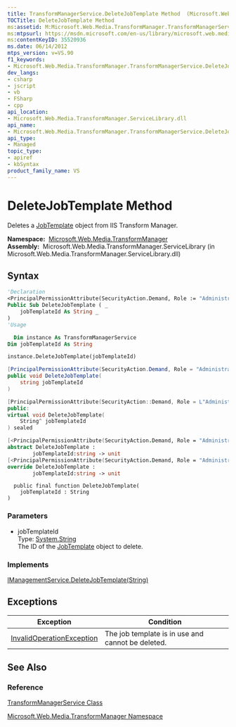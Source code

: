 ```yaml
---
title: TransformManagerService.DeleteJobTemplate Method  (Microsoft.Web.Media.TransformManager)
TOCTitle: DeleteJobTemplate Method
ms:assetid: M:Microsoft.Web.Media.TransformManager.TransformManagerService.DeleteJobTemplate(System.String)
ms:mtpsurl: https://msdn.microsoft.com/en-us/library/microsoft.web.media.transformmanager.transformmanagerservice.deletejobtemplate(v=VS.90)
ms:contentKeyID: 35520936
ms.date: 06/14/2012
mtps_version: v=VS.90
f1_keywords:
- Microsoft.Web.Media.TransformManager.TransformManagerService.DeleteJobTemplate
dev_langs:
- csharp
- jscript
- vb
- FSharp
- cpp
api_location:
- Microsoft.Web.Media.TransformManager.ServiceLibrary.dll
api_name:
- Microsoft.Web.Media.TransformManager.TransformManagerService.DeleteJobTemplate
api_type:
- Managed
topic_type:
- apiref
- kbSyntax
product_family_name: VS
---
```


# DeleteJobTemplate Method

Deletes a [JobTemplate](jobtemplate-class-microsoft-web-media-transformmanager.md) object from IIS Transform Manager.

**Namespace:**  [Microsoft.Web.Media.TransformManager](microsoft-web-media-transformmanager-namespace.md)  
**Assembly:**  Microsoft.Web.Media.TransformManager.ServiceLibrary (in Microsoft.Web.Media.TransformManager.ServiceLibrary.dll)

## Syntax

```vb
'Declaration
<PrincipalPermissionAttribute(SecurityAction.Demand, Role := "Administrators")> _
Public Sub DeleteJobTemplate ( _
    jobTemplateId As String _
)
'Usage

  Dim instance As TransformManagerService
Dim jobTemplateId As String

instance.DeleteJobTemplate(jobTemplateId)
```

```csharp
[PrincipalPermissionAttribute(SecurityAction.Demand, Role = "Administrators")]
public void DeleteJobTemplate(
    string jobTemplateId
)
```

```cpp
[PrincipalPermissionAttribute(SecurityAction::Demand, Role = L"Administrators")]
public:
virtual void DeleteJobTemplate(
    String^ jobTemplateId
) sealed
```

``` fsharp
[<PrincipalPermissionAttribute(SecurityAction.Demand, Role = "Administrators")>]
abstract DeleteJobTemplate : 
        jobTemplateId:string -> unit 
[<PrincipalPermissionAttribute(SecurityAction.Demand, Role = "Administrators")>]
override DeleteJobTemplate : 
        jobTemplateId:string -> unit 
```

```jscript
  public final function DeleteJobTemplate(
    jobTemplateId : String
)
```

### Parameters

  - jobTemplateId  
    Type: [System.String](https://msdn.microsoft.com/library/s1wwdcbf)  
    The ID of the [JobTemplate](jobtemplate-class-microsoft-web-media-transformmanager.md) object to delete.  

### Implements

[IManagementService.DeleteJobTemplate(String)](imanagementservice-deletejobtemplate-method-microsoft-web-media-transformmanager.md)  

## Exceptions

|Exception|Condition|
|--- |--- |
|[InvalidOperationException](https://msdn.microsoft.com/library/2asft85a)|The job template is in use and cannot be deleted.|

## See Also

### Reference

[TransformManagerService Class](transformmanagerservice-class-microsoft-web-media-transformmanager.md)

[Microsoft.Web.Media.TransformManager Namespace](microsoft-web-media-transformmanager-namespace.md)

